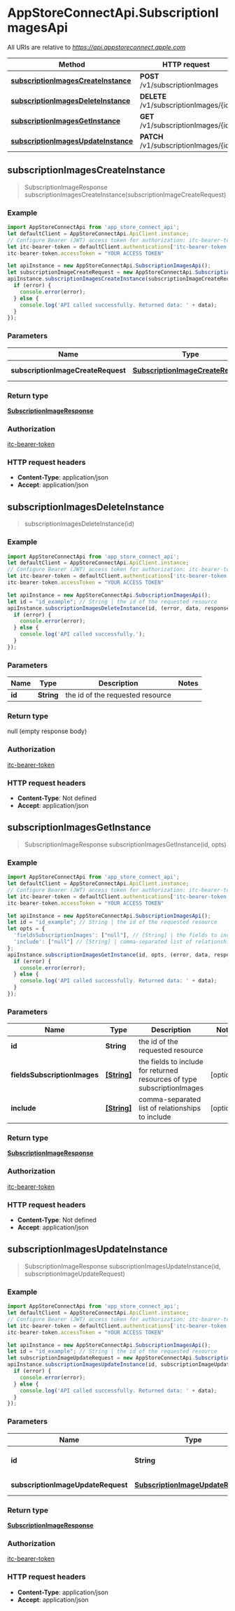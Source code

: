# AppStoreConnectApi.SubscriptionImagesApi

All URIs are relative to *https://api.appstoreconnect.apple.com*

Method | HTTP request | Description
------------- | ------------- | -------------
[**subscriptionImagesCreateInstance**](SubscriptionImagesApi.md#subscriptionImagesCreateInstance) | **POST** /v1/subscriptionImages | 
[**subscriptionImagesDeleteInstance**](SubscriptionImagesApi.md#subscriptionImagesDeleteInstance) | **DELETE** /v1/subscriptionImages/{id} | 
[**subscriptionImagesGetInstance**](SubscriptionImagesApi.md#subscriptionImagesGetInstance) | **GET** /v1/subscriptionImages/{id} | 
[**subscriptionImagesUpdateInstance**](SubscriptionImagesApi.md#subscriptionImagesUpdateInstance) | **PATCH** /v1/subscriptionImages/{id} | 



## subscriptionImagesCreateInstance

> SubscriptionImageResponse subscriptionImagesCreateInstance(subscriptionImageCreateRequest)



### Example

```javascript
import AppStoreConnectApi from 'app_store_connect_api';
let defaultClient = AppStoreConnectApi.ApiClient.instance;
// Configure Bearer (JWT) access token for authorization: itc-bearer-token
let itc-bearer-token = defaultClient.authentications['itc-bearer-token'];
itc-bearer-token.accessToken = "YOUR ACCESS TOKEN"

let apiInstance = new AppStoreConnectApi.SubscriptionImagesApi();
let subscriptionImageCreateRequest = new AppStoreConnectApi.SubscriptionImageCreateRequest(); // SubscriptionImageCreateRequest | SubscriptionImage representation
apiInstance.subscriptionImagesCreateInstance(subscriptionImageCreateRequest, (error, data, response) => {
  if (error) {
    console.error(error);
  } else {
    console.log('API called successfully. Returned data: ' + data);
  }
});
```

### Parameters


Name | Type | Description  | Notes
------------- | ------------- | ------------- | -------------
 **subscriptionImageCreateRequest** | [**SubscriptionImageCreateRequest**](SubscriptionImageCreateRequest.md)| SubscriptionImage representation | 

### Return type

[**SubscriptionImageResponse**](SubscriptionImageResponse.md)

### Authorization

[itc-bearer-token](../README.md#itc-bearer-token)

### HTTP request headers

- **Content-Type**: application/json
- **Accept**: application/json


## subscriptionImagesDeleteInstance

> subscriptionImagesDeleteInstance(id)



### Example

```javascript
import AppStoreConnectApi from 'app_store_connect_api';
let defaultClient = AppStoreConnectApi.ApiClient.instance;
// Configure Bearer (JWT) access token for authorization: itc-bearer-token
let itc-bearer-token = defaultClient.authentications['itc-bearer-token'];
itc-bearer-token.accessToken = "YOUR ACCESS TOKEN"

let apiInstance = new AppStoreConnectApi.SubscriptionImagesApi();
let id = "id_example"; // String | the id of the requested resource
apiInstance.subscriptionImagesDeleteInstance(id, (error, data, response) => {
  if (error) {
    console.error(error);
  } else {
    console.log('API called successfully.');
  }
});
```

### Parameters


Name | Type | Description  | Notes
------------- | ------------- | ------------- | -------------
 **id** | **String**| the id of the requested resource | 

### Return type

null (empty response body)

### Authorization

[itc-bearer-token](../README.md#itc-bearer-token)

### HTTP request headers

- **Content-Type**: Not defined
- **Accept**: application/json


## subscriptionImagesGetInstance

> SubscriptionImageResponse subscriptionImagesGetInstance(id, opts)



### Example

```javascript
import AppStoreConnectApi from 'app_store_connect_api';
let defaultClient = AppStoreConnectApi.ApiClient.instance;
// Configure Bearer (JWT) access token for authorization: itc-bearer-token
let itc-bearer-token = defaultClient.authentications['itc-bearer-token'];
itc-bearer-token.accessToken = "YOUR ACCESS TOKEN"

let apiInstance = new AppStoreConnectApi.SubscriptionImagesApi();
let id = "id_example"; // String | the id of the requested resource
let opts = {
  'fieldsSubscriptionImages': ["null"], // [String] | the fields to include for returned resources of type subscriptionImages
  'include': ["null"] // [String] | comma-separated list of relationships to include
};
apiInstance.subscriptionImagesGetInstance(id, opts, (error, data, response) => {
  if (error) {
    console.error(error);
  } else {
    console.log('API called successfully. Returned data: ' + data);
  }
});
```

### Parameters


Name | Type | Description  | Notes
------------- | ------------- | ------------- | -------------
 **id** | **String**| the id of the requested resource | 
 **fieldsSubscriptionImages** | [**[String]**](String.md)| the fields to include for returned resources of type subscriptionImages | [optional] 
 **include** | [**[String]**](String.md)| comma-separated list of relationships to include | [optional] 

### Return type

[**SubscriptionImageResponse**](SubscriptionImageResponse.md)

### Authorization

[itc-bearer-token](../README.md#itc-bearer-token)

### HTTP request headers

- **Content-Type**: Not defined
- **Accept**: application/json


## subscriptionImagesUpdateInstance

> SubscriptionImageResponse subscriptionImagesUpdateInstance(id, subscriptionImageUpdateRequest)



### Example

```javascript
import AppStoreConnectApi from 'app_store_connect_api';
let defaultClient = AppStoreConnectApi.ApiClient.instance;
// Configure Bearer (JWT) access token for authorization: itc-bearer-token
let itc-bearer-token = defaultClient.authentications['itc-bearer-token'];
itc-bearer-token.accessToken = "YOUR ACCESS TOKEN"

let apiInstance = new AppStoreConnectApi.SubscriptionImagesApi();
let id = "id_example"; // String | the id of the requested resource
let subscriptionImageUpdateRequest = new AppStoreConnectApi.SubscriptionImageUpdateRequest(); // SubscriptionImageUpdateRequest | SubscriptionImage representation
apiInstance.subscriptionImagesUpdateInstance(id, subscriptionImageUpdateRequest, (error, data, response) => {
  if (error) {
    console.error(error);
  } else {
    console.log('API called successfully. Returned data: ' + data);
  }
});
```

### Parameters


Name | Type | Description  | Notes
------------- | ------------- | ------------- | -------------
 **id** | **String**| the id of the requested resource | 
 **subscriptionImageUpdateRequest** | [**SubscriptionImageUpdateRequest**](SubscriptionImageUpdateRequest.md)| SubscriptionImage representation | 

### Return type

[**SubscriptionImageResponse**](SubscriptionImageResponse.md)

### Authorization

[itc-bearer-token](../README.md#itc-bearer-token)

### HTTP request headers

- **Content-Type**: application/json
- **Accept**: application/json

